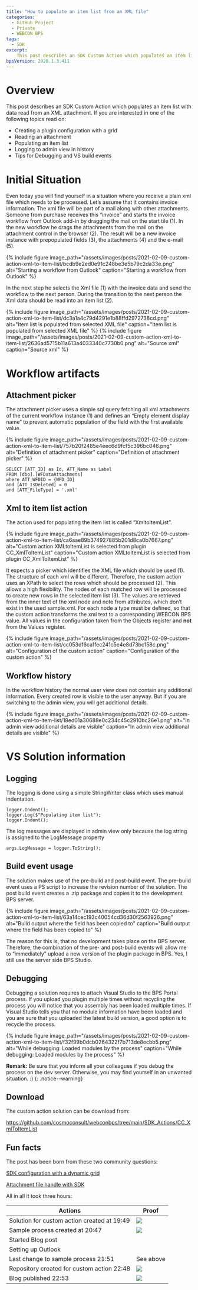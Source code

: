 ```yaml
---
title: "How to populate an item list from an XML file"
categories:
  - GitHub Project
  - Private
  - WEBCON BPS  
tags:
  - SDK
excerpt:
    This post describes an SDK Custom Action which populates an item list with data read from an XML attachment.
bpsVersion: 2020.1.3.411
---
```


# Overview

This post describes an SDK Custom Action which populates an item list with data
read from an XML attachment. If you are interested in one of the following
topics read on:

-   Creating a plugin configuration with a grid
-   Reading an attachment
-   Populating an item list
-   Logging to admin view in history
-   Tips for Debugging and VS build events

# Initial Situation

Even today you will find yourself in a situation where you receive a plain xml
file which needs to be processed. Let’s assume that it contains invoice
information. The xml file will be part of a mail along with other attachments.
Someone from purchase receives this “invoice” and starts the invoice workflow
from Outlook add-in by dragging the mail on the start tile (1). In the new
workflow he drags the attachments from the mail on the attachment control in the
browser (2). The result will be a new invoice instance with prepopulated fields
(3), the attachments (4) and the e-mail (5).

{% include figure
image_path="/assets/images/posts/2021-02-09-custom-action-xml-to-item-list/bcdb9e2ed0e91c248be3e5b79c2da33e.png"
alt="Starting a workflow from Outlook" caption="Starting a workflow from
Outlook" %}

In the next step he selects the Xml file (1) with the invoice data and send the
workflow to the next person. During the transition to the next person the Xml
data should be read into an item list (2).

{% include figure
image_path="/assets/images/posts/2021-02-09-custom-action-xml-to-item-list/dc3a1a4c79d4291e1b88ffd2972738cd.png"
alt="Item list is populated from selected XML file" caption="Item list is
populated from selected XML file" %} {% include figure
image_path="/assets/images/posts/2021-02-09-custom-action-xml-to-item-list/2636ad5715b11a613a4033340c7730b0.png"
alt="Source xml" caption="Source xml" %}

# Workflow artifacts

## Attachment picker

The attachment picker uses a simple sql query fetching all xml attachments of
the current workflow instance (1) and defines an “Empty element display name” to
prevent automatic population of the field with the first available value.

{% include figure
image_path="/assets/images/posts/2021-02-09-custom-action-xml-to-item-list/757b20f2485e4eec6d9fcf5c396bc046.png"
alt="Definition of attachment picker" caption="Definition of attachment picker"
%}

~~~~~~~~~~~~~~~~~~~~~~~~~~~~~~~~~~~~~~~~~~~~~~~~~~~~~~~~~~~~~~~~~~~~~~~~~~~~~~~~
SELECT [ATT_ID] as Id, ATT_Name as Label
FROM [dbo].[WFDataAttachmets]
where ATT_WFDID = {WFD_ID}
and [ATT_IsDeleted] = 0
and [ATT_FileType] = '.xml'
~~~~~~~~~~~~~~~~~~~~~~~~~~~~~~~~~~~~~~~~~~~~~~~~~~~~~~~~~~~~~~~~~~~~~~~~~~~~~~~~

## Xml to item list action

The action used for populating the item list is called “XmltoItemList”.

{% include figure
image_path="/assets/images/posts/2021-02-09-custom-action-xml-to-item-list/ca6aae89b374927885b201d8ca0b7667.png"
alt="Custom action XMLtoItemList is selected from plugin CC_XmlToItemList"
caption="Custom action XMLtoItemList is selected from plugin CC_XmlToItemList"
%}

It expects a picker which identifies the XML file which should be used (1). The
structure of each xml will be different. Therefore, the custom action uses an
XPath to select the rows which should be processed (2). This allows a high
flexibility. The nodes of each matched row will be processed to create new rows
in the selected item list (3). The values are retrieved from the inner text of
the xml node and note from attributes, which don’t exist in the used sample.xml.
For each node a type must be defined, so that the custom action transforms the
xml text to a corresponding WEBCON BPS value. All values in the configuration
taken from the Objects register and **not** from the Values register.

{% include figure
image_path="/assets/images/posts/2021-02-09-custom-action-xml-to-item-list/cc053df6ca1fec241c5e4e8d73bc158c.png"
alt="Configuration of the custom action" caption="Configuration of the custom
action" %}

## Workflow history

In the workflow history the normal user view does not contain any additional
information. Every created row is visible to the user anyway. But if you are
switching to the admin view, you will get additional details.

{% include figure
image_path="/assets/images/posts/2021-02-09-custom-action-xml-to-item-list/18ed01a30688e0c234c45c2910bc26e1.png"
alt="In admin view additional details are visible" caption="In admin view
additional details are visible" %}

# VS Solution information

## Logging

The logging is done using a simple StringWriter class which uses manual
indentation.

~~~~~~~~~~~~~~~~~~~~~~~~~~~~~~~~~~~~~~~~~~~~~~~~~~~~~~~~~~~~~~~~~~~~~~~~~~~~~~~~
logger.Indent();
logger.Log($"Populating item list");
logger.Indent();
~~~~~~~~~~~~~~~~~~~~~~~~~~~~~~~~~~~~~~~~~~~~~~~~~~~~~~~~~~~~~~~~~~~~~~~~~~~~~~~~

The log messages are displayed in admin view only because the log string is
assigned to the LogMessage property

~~~~~~~~~~~~~~~~~~~~~~~~~~~~~~~~~~~~~~~~~~~~~~~~~~~~~~~~~~~~~~~~~~~~~~~~~~~~~~~~
args.LogMessage = logger.ToString();
~~~~~~~~~~~~~~~~~~~~~~~~~~~~~~~~~~~~~~~~~~~~~~~~~~~~~~~~~~~~~~~~~~~~~~~~~~~~~~~~

## Build event usage

The solution makes use of the pre-build and post-build event. The pre-build
event uses a PS script to increase the revision number of the solution. The post
build event creates a .zip package and copies it to the development BPS server.

{% include figure
image_path="/assets/images/posts/2021-02-09-custom-action-xml-to-item-list/63a14cec193c40054cd36d30f2563926.png"
alt="Build output where the field has been copied to" caption="Build output
where the field has been copied to" %}

The reason for this is, that no development takes place on the BPS server.
Therefore, the combination of the pre- and post-build events will allow me to
“immediately” upload a new version of the plugin package in BPS. Yes, I still
use the server side BPS Studio.

## Debugging

Debugging a solution requires to attach Visual Studio to the BPS Portal process.
If you upload you plugin multiple times without recycling the process you will
notice that you assembly has been loaded multiple times. If Visual Studio tells
you that no module information have been loaded and you are sure that you
uploaded the latest build version, a good option is to recycle the process.

{% include figure
image_path="/assets/images/posts/2021-02-09-custom-action-xml-to-item-list/f32f99b0dcb0264322f7b713de8ecbb5.png"
alt="While debugging: Loaded modules by the process" caption="While debugging:
Loaded modules by the process" %}

**Remark:** Be sure that you inform all your colleagues if you debug the process
on the dev server. Otherwise, you may find yourself in an unwanted situation. :)
{: .notice--warning}

## Download

The custom action solution can be download from:

<https://github.com/cosmoconsult/webconbps/tree/main/SDK_Actions/CC_XmlToItemList>

## Fun facts

The post has been born from these two community questions:

[SDK configuration with a dynamic
grid](https://community.webcon.com/forum/thread/111)

[Attachment file handle with SDK](https://community.webcon.com/forum/thread/231)

All in all it took three hours:

| Actions                                     | Proof                                           |
|---------------------------------------------|-------------------------------------------------|
| Solution for custom action created at 19:49 | ![](/assets/images/posts/2021-02-09-custom-action-xml-to-item-list/46f0c0154ed438c86753fdeab033de92.png) |
| Sample process created at 20:47             | ![](/assets/images/posts/2021-02-09-custom-action-xml-to-item-list/25f86933fa461ea908059775836ce514.png) |
| Started Blog post                           |                                                 |
| Setting up Outlook                          |                                                 |
| Last change to sample process 21:51         | See above                                       |
| Repository created for custom action 22:48  | ![](/assets/images/posts/2021-02-09-custom-action-xml-to-item-list/ee5cf8e30c0ce85acb8322bfd9200940.png) |
| Blog published 22:53                        | ![](/assets/images/posts/2021-02-09-custom-action-xml-to-item-list/83e3e522e78e4dc47a8956811b4debe9.png) |

